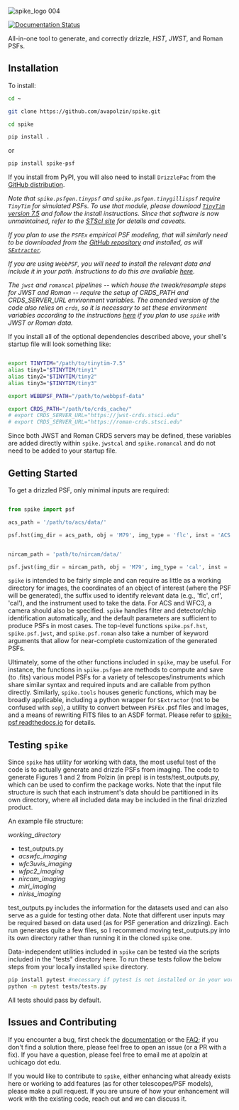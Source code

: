 ![spike_logo 004](https://github.com/user-attachments/assets/bc7dd19e-1fe8-4c06-ae36-3501b9aa8fc5)

[![Documentation Status](https://readthedocs.org/projects/spike-psf/badge/?version=latest)](https://spike-psf.readthedocs.io/en/latest/?badge=latest)

All-in-one tool to generate, and correctly drizzle, _HST_, _JWST_, and Roman PSFs.

## Installation

To install:
```bash
cd ~

git clone https://github.com/avapolzin/spike.git

cd spike

pip install .

````
or 
```bash
pip install spike-psf
```

If you install from PyPI, you will also need to install `DrizzlePac` from the [GitHub distribution](https://github.com/spacetelescope/drizzlepac.git).

*Note that `spike.psfgen.tinypsf` and `spike.psfgen.tinygillispsf` require `TinyTim` for simulated PSFs. To use that module, please download [`TinyTim` version 7.5](https://github.com/spacetelescope/tinytim/releases) and follow the install instructions. Since that software is now unmaintained, refer to the [STScI site](https://www.stsci.edu/hst/instrumentation/focus-and-pointing/focus/tiny-tim-hst-psf-modeling) for details and caveats.*

*If you plan to use the `PSFEx` empirical PSF modeling, that will similarly need to be downloaded from the [GitHub repository](https://github.com/astromatic/psfex) and installed, as will [`SExtractor`](https://github.com/astromatic/sextractor).*

*If you are using `WebbPSF`, you will need to install the relevant data and include it in your path. Instructions to do this are available [here](https://webbpsf.readthedocs.io/en/latest/installation.html#data-install).*

*The `jwst` and `romancal` pipelines -- which house the tweak/resample steps for JWST and Roman -- require the setup of CRDS_PATH and CRDS_SERVER_URL environment variables. The amended version of the code also relies on `crds`, so it is necessary to set these environment variables according to the instructions [here](https://jwst-pipeline.readthedocs.io/en/latest/jwst/user_documentation/reference_files_crds.html) if you plan to use `spike` with JWST or Roman data.*

If you install all of the optional dependencies described above, your shell's startup file will look something like:

``` bash

export TINYTIM="/path/to/tinytim-7.5"
alias tiny1="$TINYTIM/tiny1"
alias tiny2="$TINYTIM/tiny2"
alias tiny3="$TINYTIM/tiny3"

export WEBBPSF_PATH="/path/to/webbpsf-data"

export CRDS_PATH="/path/to/crds_cache/"
# export CRDS_SERVER_URL="https://jwst-crds.stsci.edu"
# export CRDS_SERVER_URL="https://roman-crds.stsci.edu"
```

Since both JWST and Roman CRDS servers may be defined, these variables are added directly within `spike.jwstcal` and `spike.romancal` and do not need to be added to your startup file. 


## Getting Started

To get a drizzled PSF, only minimal inputs are required:

``` python

from spike import psf

acs_path = '/path/to/acs/data/'

psf.hst(img_dir = acs_path, obj = 'M79', img_type = 'flc', inst = 'ACS', camera = 'WFC')


nircam_path = 'path/to/nircam/data/'

psf.jwst(img_dir = nircam_path, obj = 'M79', img_type = 'cal', inst = 'NIRCam')

```

`spike` is intended to be fairly simple and can require as little as a working directory for images, the coordinates of an object of interest (where the PSF will be generated), the suffix used to identify relevant data (e.g., 'flc', crf', 'cal'), and the instrument used to take the data. For ACS and WFC3, a camera should also be specified. `spike` handles filter and detector/chip identification automatically, and the default parameters are sufficient to produce PSFs in most cases. The top-level functions `spike.psf.hst`, `spike.psf.jwst`, and `spike.psf.roman` also take a number of keyword arguments that allow for near-complete customization of the generated PSFs.


Ultimately, some of the other functions included in `spike`, may be useful. For instance, the functions in `spike.psfgen` are methods to compute and save (to .fits) various model PSFs for a variety of telescopes/instruments which share similar syntax and required inputs and are callable from python directly. Similarly, `spike.tools` houses generic functions, which may be broadly applicable, including a python wrapper for `SExtractor` (not to be confused with `sep`), a utility to convert between `PSFEx` .psf files and images, and a means of rewriting FITS files to an ASDF format. Please refer to [spike-psf.readthedocs.io](https://spike-psf.readthedocs.io) for details.

## Testing `spike`

Since `spike` has utility for working with data, the most useful test of the code is to actually generate and drizzle PSFs from imaging. The code to generate Figures 1 and 2 from Polzin (in prep) is in tests/test_outputs.py, which can be used to confirm the package works. Note that the input file structure is such that each instrument's data should be partitioned in its own directory, where all included data may be included in the final drizzled product. 

An example file structure:

*working_directory*
- test_outputs.py
- *acswfc_imaging*
- *wfc3uvis_imaging*
- *wfpc2_imaging*
- *nircam_imaging*
- *miri_imaging*
- *niriss_imaging*

test_outputs.py includes the information for the datasets used and can also serve as a guide for testing other data. Note that different user inputs may be required based on data used (as for PSF generation and drizzling). Each run generates quite a few files, so I recommend moving test_outputs.py into its own directory rather than running it in the cloned `spike` one.

Data-independent utilities included in `spike` can be tested via the scripts included in the "tests" directory here. To run these tests follow the below steps from your locally installed `spike` directory.

```bash
pip install pytest #necessary if pytest is not installed or in your working environment
python -m pytest tests/tests.py
```

All tests should pass by default.


## Issues and Contributing

If you encounter a bug, first check the [documentation](https://spike-psf.readthedocs.io) or the [FAQ](https://github.com/avapolzin/spike/blob/master/FAQ.md); if you don't find a solution there, please feel free to open an issue (or a PR with a fix). If you have a question, please feel free to email me at apolzin at uchicago dot edu.

If you would like to contribute to `spike`, either enhancing what already exists here or working to add features (as for other telescopes/PSF models), please make a pull request. If you are unsure of how your enhancement will work with the existing code, reach out and we can discuss it.
